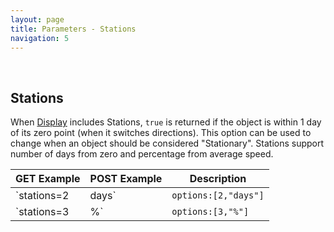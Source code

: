 ```yaml
---
layout: page
title: Parameters - Stations
navigation: 5
---
```


<style>
	.inner a {
		color: royalblue;
		font-weight: bold;
	}
	.inner code {
		font-size: 100%;
	}
	.navigation li {
		padding: 5px;
	}
	@media (min-width: 745px) {
		.sidebar {
			width: 30%;
		}
	}
</style>

<br>

## Stations

When [Display](/astrologico/param_display.html) includes Stations, `true` is returned if the object is within 1 day of its zero point (when it switches directions). This option can be used to change when an object should be considered "Stationary". Stations support number of days from zero and percentage from average speed.

|GET Example|POST Example|Description|
|---|---|---|
|`stations=2|days`|`options:[2,"days"]`| Consider an object "stationary" if within 2 days of its zero point |
|`stations=3|%`|`options:[3,"%"]`| Consider an object "stationary" if its speed is below 3% of its absolute average speed that year |

<br><br><br>